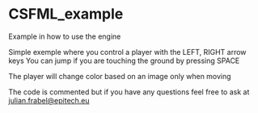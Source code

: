 # CSFML_example
Example in how to use the engine

Simple exemple where you control a player with the LEFT, RIGHT arrow keys
You can jump if you are touching the ground by pressing SPACE

The player will change color based on an image only when moving

The code is commented but if you have any questions feel free to ask at julian.frabel@epitech.eu